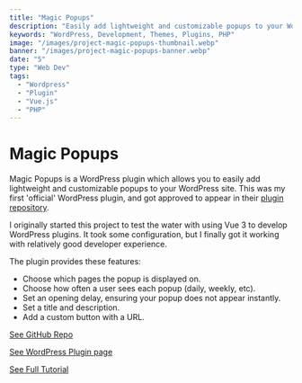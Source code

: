 ```yaml
---
title: "Magic Popups"
description: "Easily add lightweight and customizable popups to your WordPress site. This plugin allows you to create and customize as many popups as you wish. These popups are very lightweightand will not slow down your website."
keywords: "WordPress, Development, Themes, Plugins, PHP"
image: "/images/project-magic-popups-thumbnail.webp"
banner: "/images/project-magic-popups-banner.webp"
date: "5"
type: "Web Dev"
tags:
  - "Wordpress"
  - "Plugin"
  - "Vue.js"
  - "PHP"
---
```


# Magic Popups
Magic Popups is a WordPress plugin which allows you to easily add lightweight and customizable popups to your WordPress site. This was my first 'official' WordPress plugin, and got approved to appear in their <a href="https://wordpress.org/plugins/magic-popups-customizable-and-lightweight/" target="_blank">plugin repository</a>.

I originally started this project to test the water with using Vue 3 to develop WordPress plugins. It took some configuration, but I finally got it working with relatively good developer experience. 

The plugin provides these features:

- Choose which pages the popup is displayed on.
- Choose how often a user sees each popup (daily, weekly, etc).
- Set an opening delay, ensuring your popup does not appear instantly.
- Set a title and description.
- Add a custom button with a URL.

<a href="https://github.com/mattfletcher94/magic-popups-wordpress-plugin" target="_blank">See GitHub Repo</a>

<a href="https://wordpress.org/plugins/magic-popups-customizable-and-lightweight/" target="_blank">See WordPress Plugin page</a>

<a href="/blog/how-to-add-custom-popups-to-your-wordpress-website-with-magic-popups">See Full Tutorial</a>